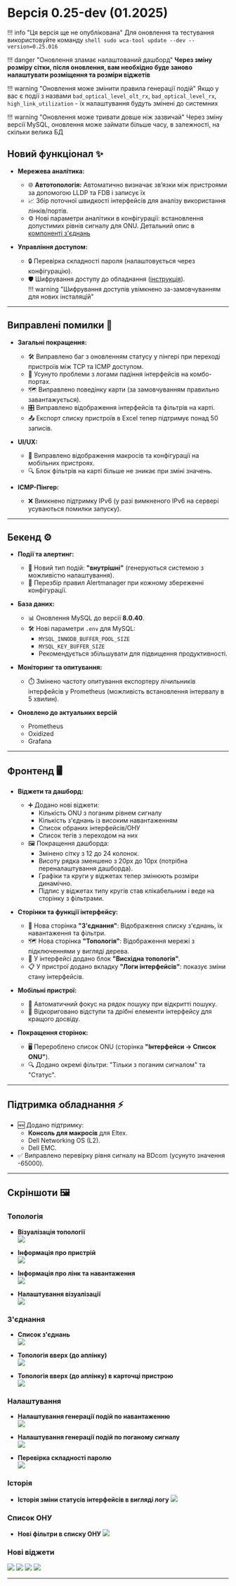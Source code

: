 # Версія 0.25-dev (01.2025)

!!! info "Ця версія ще не опублікована"
    Для оновлення та тестування використовуйте команду 
    ```shell
    sudo wca-tool update --dev --version=0.25.016
    ```




!!! danger "Оновлення зламає налаштований дашборд"
    **Через зміну розміру сітки, після оновлення, вам необхідно буде заново налаштувати розміщення та розміри віджетів**


!!! warning "Оновлення може змінити правила генерації подій"
    Якщо у вас є події з назвами `bad_optical_level_olt_rx`, `bad_optical_level_rx`, `high_link_utilization` - їх налаштування будуть змінені до системних

!!! warning "Оновлення може тривати довше ніж зазвичай"
    Через зміну версії MySQL, оновлення може займати більше часу, в залежності, на скільки велика БД 


## **Новий функціонал** ✨
- **Мережева аналітика:** 
    - 🌐 **Автотопологія:** Автоматично визначає зв’язки між пристроями за допомогою LLDP та FDB і записує їх
    - 📈 Збір поточної швидкості інтерфейсів для аналізу використання лінків/портів.
    - ⚙️ Нові параметри аналітики в конфігурації: встановлення допустимих рівнів сигналу для ONU.
Детальний опис в [компоненті з'єднань](../components/links/describe.md)

- **Управління доступом:**
    - 🔒 Перевірка складності пароля (налаштовується через конфігурацію).
    - 🛡️ Шифрування доступу до обладнання ([інструкція](../faq.md#_1)).     
!!! warning "Шифрування доступів увімкнено за-замовчуванням для нових інсталяцій"   
    

---

## **Виправлені помилки** 🐛
- **Загальні покращення:**
    - 🛠️ Виправлено баг з оновленням статусу у пінгері при переході пристроїв між TCP та ICMP доступом.
    - 📝 Усунуто проблеми з логами падіння інтерфейсів на комбо-портах.
    - 🗺️ Виправлено поведінку карти (за замовчуванням правильно завантажується).
    - 🎛️ Виправлено відображення інтерфейсів та фільтрів на карті.
    - 📤 Експорт списку пристроїв в Excel тепер підтримує понад 50 записів.

- **UI/UX:**
    - 📱 Виправлено відображення макросів та конфігурації на мобільних пристроях.
    - 🔍 Блок фільтрів на карті більше не зникає при зміні значень.

- **ICMP-Пінгер:**
    - ❌ Вимкнено підтримку IPv6 (у разі вимкненого IPv6 на сервері усуваються помилки запуску).

---

## **Бекенд** ⚙️
- **Події та алертинг:**
    - 🛑 Новий тип подій: **"внутрішні"** (генеруються системою з можливістю налаштування).
    - 🔄 Перезбір правил Alertmanager при кожному збереженні конфігурації.

- **База даних:**
    - 📊 Оновлення MySQL до версії **8.0.40**.
    - 🛠️ Нові параметри `.env` для MySQL:
        - `MYSQL_INNODB_BUFFER_POOL_SIZE`
        - `MYSQL_KEY_BUFFER_SIZE`
        - Рекомендується збільшувати для підвищення продуктивності.

- **Моніторинг та опитування:**
    - ⏱️ Змінено частоту опитування експортеру лічильників інтерфейсів у Prometheus (можливість встановлення інтервалу в 5 хвилин).


- **Оновлено до актуальних версій**
    - Prometheus
    - Oxidized
    - Grafana
---

## **Фронтенд** 🖥️
- **Віджети та дашборд:**
    - ➕ Додано нові віджети:
        - Кількість ONU з поганим рівнем сигналу
        - Кількість з'єднань із високим навантаженням
        - Список обраних інтерфейсів/ОНУ
        - Список тегів з переходом на них
    - 🖼️ Покращення дашборда:
        - Змінено сітку з 12 до 24 колонок.
        - Висоту рядка зменшено з 20px до 10px (потрібна переналаштування дашборда).
        - Графіки та круги у віджетах тепер змінюють розміри динамічно.
        - Підпис у віджетах типу кругів став клікабельним і веде на сторінку з фільтрами.

- **Сторінки та функції інтерфейсу:**
    - 📜 Нова сторінка **"З'єднання"**: Відображення списку з'єднань, їх навантаження та фільтри.
    - 🗺️ Нова сторінка **"Топологія"**: Відображення мережі з підключеннями у вигляді дерева.
    - 🔄 У інтерфейсі додано блок **"Висхідна топологія"**.
    - 📋 У пристрої додано вкладку **"Логи інтерфейсів"**: показує зміни стану інтерфейсів.

- **Мобільні пристрої:**
    - 📱 Автоматичний фокус на рядок пошуку при відкритті пошуку.
    - 🧹 Відкориговано відступи та дрібні елементи інтерфейсу для кращого досвіду.

- **Покращення сторінок:**
    - 🖥️ Перероблено список ONU (сторінка **"Інтерфейси → Список ONU"**).
    - 🔍 Додано окремі фільтри: "Тільки з поганим сигналом" та "Статус".

---

## **Підтримка обладнання** ⚡
- 🆕 Додано підтримку:
    - **Консоль для макросів** для Eltex.
    - Dell Networking OS (L2).
    - Dell EMC.
- ✅ Виправлено перевірку рівня сигналу на BDcom (усунуто значення -65000).

---

## **Скріншоти** 🖼️
### Топологія
* **Візуалізація топології**       
![](./../assets/0_25/topology_tree.png)    

* **Інформація про пристрій**       
![](./../assets/0_25/topology_device_information.png)

* **Інформація про лінк та навантаження**     
![](./../assets/0_25/topology_link_loading.png)

* **Налаштування візуалізації**     
![](./../assets/0_25/topology_configuration.png)

### З'єднання
* **Список з'єднань**    
![](./../assets/0_25/links_list.png)      

* **Топологія вверх (до аплінку)**    
![](./../assets/0_25/upward_topology.png)

* **Топологія вверх (до аплінку) в карточці пристрою**    
![](./../assets/0_25/upward_topology_card.png)

### Налаштування

* **Налаштування генерації подій по навантаженню**    
![](./../assets/0_25/settings_utilization.png)

* **Налаштування генерації подій по поганому сигналу**    
![](./../assets/0_25/settings_bad_signal.png)

* **Перевірка складності паролю**    
![](./../assets/0_25/strong_password_check.png)

### Історія 
* **Історія зміни статусів інтерфейсів в вигляді логу**
![](./../assets/0_25/history_log.png)


### Список ОНУ
* **Нові фільтри в списку ОНУ**
![](./../assets/0_25/ont_list_new_filters.png)

### Нові віджети 
  ![](./../assets/0_25/widget_favorite_interfaces.png)
  ![](./../assets/0_25/widget_high_loaded_links.png)
  ![](./../assets/0_25/widget_onts_bad_signal.png)
  ![](./../assets/0_25/widget_tags.png)

--- 